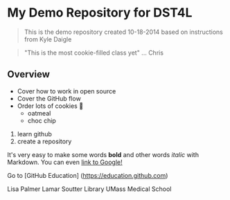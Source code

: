 # My Demo Repository for DST4L

> This is the demo repository created 10-18-2014 based on instructions from Kyle Daigle

> "This is the most cookie-filled class yet" ... Chris

## Overview

* Cover how to work in open source
* Cover the GitHub flow
* Order lots of cookies :cookie:
  * oatmeal
  * choc chip
  
1. learn github
2. create a repository

It's very easy to make some words **bold** and other words *italic* with Markdown. You can even [link to Google!](http://google.com)
 
Go to [GitHub Education] (https://education.github.com)

Lisa Palmer
Lamar Soutter Library
UMass Medical School
